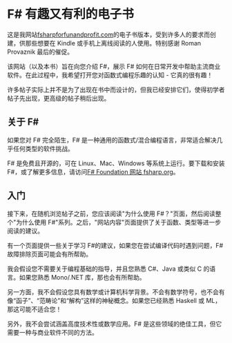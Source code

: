 # F# 有趣又有利的电子书

这是我网站[fsharpforfunandprofit.com](http://fsharpforfunandprofit.com)的电子书版本，受到许多人的要求而创建，供那些想要在 Kindle 或手机上离线阅读的人使用。特别感谢 Roman Provaznik 最后的催促。

该网站（以及本书）旨在向您介绍 F#，展示 F# 如何在日常开发中帮助主流商业软件。在此过程中，我希望打开您对函数式编程乐趣的认知 - 它真的很有趣！

许多帖子实际上并不是为了出现在书中而设计的，但我已经安排它们，使得初学者帖子先出现，更高级的帖子稍后出现。

## 关于 F#

如果您对 F# 完全陌生，F# 是一种通用的函数式/混合编程语言，非常适合解决几乎任何类型的软件挑战。

F# 是免费且开源的，可在 Linux、Mac、Windows 等系统上运行。要下载和安装 F#，或了解更多信息，请访问[F# Foundation 网站 fsharp.org](http://fsharp.org)。

## 入门

接下来，在随机浏览帖子之前，您应该阅读"为什么使用 F#？"页面，然后阅读整个"为什么使用 F#"系列。之后，"网站内容"页面提供了关于函数、类型等进一步阅读的建议。

有一个页面提供一些关于学习 F#的建议，如果您在尝试编译代码时遇到问题，F# 故障排除页面可能会有所帮助。

我会假设您不需要关于编程基础的指导，并且您熟悉 C#、Java 或类似 C 的语言。如果您熟悉 Mono/.NET 库，那也会有所帮助。

另一方面，我不会假设您具有数学或计算机科学背景。不会有数学符号，也不会有像“函子”、“范畴论”和“解构”这样的神秘概念。如果您已经熟悉 Haskell 或 ML，那这可能不适合您！

另外，我不会尝试涵盖高度技术性或数学应用。F# 是这些领域的绝佳工具，但它需要一种与商业软件不同的方法。
